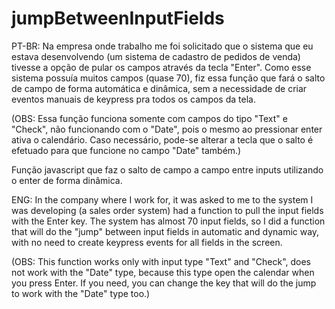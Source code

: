 # jumpBetweenInputFields
PT-BR: Na empresa onde trabalho me foi solicitado que o sistema que eu estava desenvolvendo (um sistema de cadastro de pedidos de venda) tivesse a opção de pular os campos através da tecla "Enter". Como esse sistema possuía muitos campos (quase 70), fiz essa função que fará o salto de campo de forma automática e dinâmica, sem a necessidade de criar eventos manuais de keypress pra todos os campos da tela. 

(OBS: Essa função funciona somente com campos do tipo "Text" e "Check", não funcionando com o "Date", pois o mesmo ao pressionar enter ativa o calendário. Caso necessário, pode-se alterar a tecla que o salto é efetuado para que funcione no campo "Date" também.)

Função javascript que faz o salto de campo a campo entre inputs utilizando o enter de forma dinâmica. 

ENG: In the company where I work for, it was asked to me to the system I was developing (a sales order system) had a function to pull the input fields with the Enter key. The system has almost 70 input fields, so I did a function that will do the "jump" between input fields in automatic and dynamic way, with no need to create keypress events for all fields in the screen.

(OBS: This function works only with input type "Text" and "Check", does not work with the "Date" type, because this type open the calendar when you press Enter. If you need, you can change the key that will do the jump to work with the "Date" type too.)
